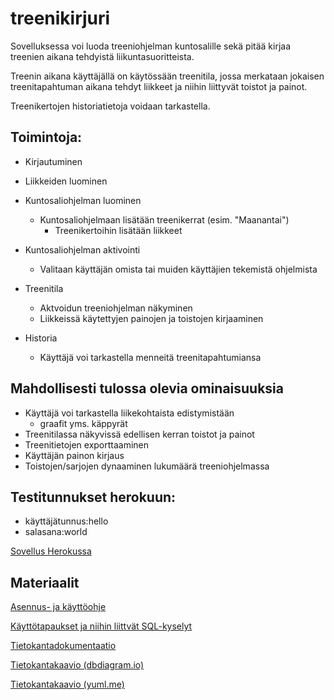 # treenikirjuri
Sovelluksessa voi luoda treeniohjelman kuntosalille sekä pitää kirjaa treenien aikana tehdyistä liikuntasuoritteista.

Treenin aikana käyttäjällä on käytössään treenitila, jossa merkataan jokaisen treenitapahtuman aikana tehdyt liikkeet ja niihin liittyvät toistot ja painot.

Treenikertojen historiatietoja voidaan tarkastella.

## Toimintoja:

* Kirjautuminen

- Liikkeiden luominen
- Kuntosaliohjelman luominen
	* Kuntosaliohjelmaan lisätään treenikerrat (esim. "Maanantai")
		* Treenikertoihin lisätään liikkeet

- Kuntosaliohjelman aktivointi
	* Valitaan käyttäjän omista tai muiden käyttäjien tekemistä ohjelmista

- Treenitila
	* Aktvoidun treeniohjelman näkyminen
	* Liikkeissä käytettyjen painojen ja toistojen kirjaaminen

- Historia
	* Käyttäjä voi tarkastella menneitä treenitapahtumiansa
	
## Mahdollisesti tulossa olevia ominaisuuksia
- Käyttäjä voi tarkastella liikekohtaista edistymistään
	* graafit yms. käppyrät
- Treenitilassa näkyvissä edellisen kerran toistot ja painot
- Treenitietojen exporttaaminen
- Käyttäjän painon kirjaus
- Toistojen/sarjojen dynaaminen lukumäärä treeniohjelmassa

## Testitunnukset herokuun:
* käyttäjätunnus:hello
* salasana:world

[Sovellus Herokussa](https://treenikirjuri.herokuapp.com/)

## Materiaalit

[Asennus- ja käyttöohje](../master/documentation/documentation.md)

[Käyttötapaukset ja niihin liittvät SQL-kyselyt](../master/documentation/usecases.md)

[Tietokantadokumentaatio](../master/documentation/dbdoc.md)

[Tietokantakaavio (dbdiagram.io)](../master/documentation/dbdiagram.png)

[Tietokantakaavio (yuml.me)](../master/documentation/dbdiagram2.png)

